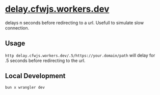 # [delay.cfwjs.workers.dev](https://delay.cfwjs.workers.dev)

delays n seconds before redirecting to a url.
Usefull to simulate slow connection.

## Usage

`http delay.cfwjs.workers.dev/.5/https://your.domain/path` will delay for .5 seconds before redirecting to the url.

## Local Development

`bun x wrangler dev`
